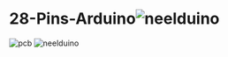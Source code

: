 # 28-Pins-Arduino![neelduino](https://user-images.githubusercontent.com/85001440/153772662-a471a046-8b7c-4577-8dd0-44f93947103d.png)
![pcb](https://user-images.githubusercontent.com/85001440/153772685-8ba2ae11-507e-413b-a6c7-8df8225b3f37.png)
![neelduino](https://user-images.githubusercontent.com/85001440/153772691-72254d56-cb7f-4d0f-9085-741ff6170f6a.png)
